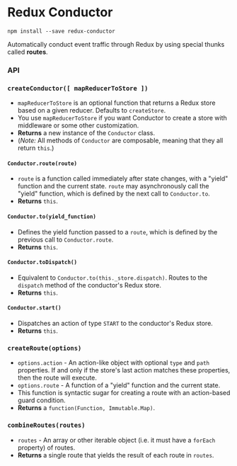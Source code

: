 # Redux Conductor
`npm install --save redux-conductor`

Automatically conduct event traffic through Redux by using special thunks called **routes**.

### API

### `createConductor([ mapReducerToStore ])`
- `mapReducerToStore` is an optional function that returns a Redux store based on a given reducer. Defaults to `createStore`.
- You use `mapReducerToStore` if you want Conductor to create a store with middleware or some other customization.
- **Returns** a new instance of the `Conductor` class.
- (*Note:* All methods of `Conductor` are composable, meaning that they all return `this`.)

#### `Conductor.route(route)`
- `route` is a function called immediately after state changes, with a "yield" function and the current state. `route` may asynchronously call the "yield" function, which is defined by the next call to `Conductor.to`.
- **Returns** `this`.

#### `Conductor.to(yield_function)`
- Defines the yield function passed to a `route`, which is defined by the previous call to `Conductor.route`.
- **Returns** `this`.

#### `Conductor.toDispatch()`
- Equivalent to `Conductor.to(this._store.dispatch)`. Routes to the `dispatch` method of the conductor's Redux store.
- **Returns** `this`.

#### `Conductor.start()`
- Dispatches an action of type `START` to the conductor's Redux store.
- **Returns** `this`.

### `createRoute(options)`
- `options.action` - An action-like object with optional `type` and `path` properties. If and only if the store's last action matches these properties, then the route will execute.
- `options.route` - A function of a "yield" function and the current state.
- This function is syntactic sugar for creating a route with an action-based guard condition.
- **Returns** a `function(Function, Immutable.Map)`.

### `combineRoutes(routes)`
- `routes` - An array or other iterable object (i.e. it must have a `forEach` property) of routes.
- **Returns** a single route that yields the result of each route in `routes`.